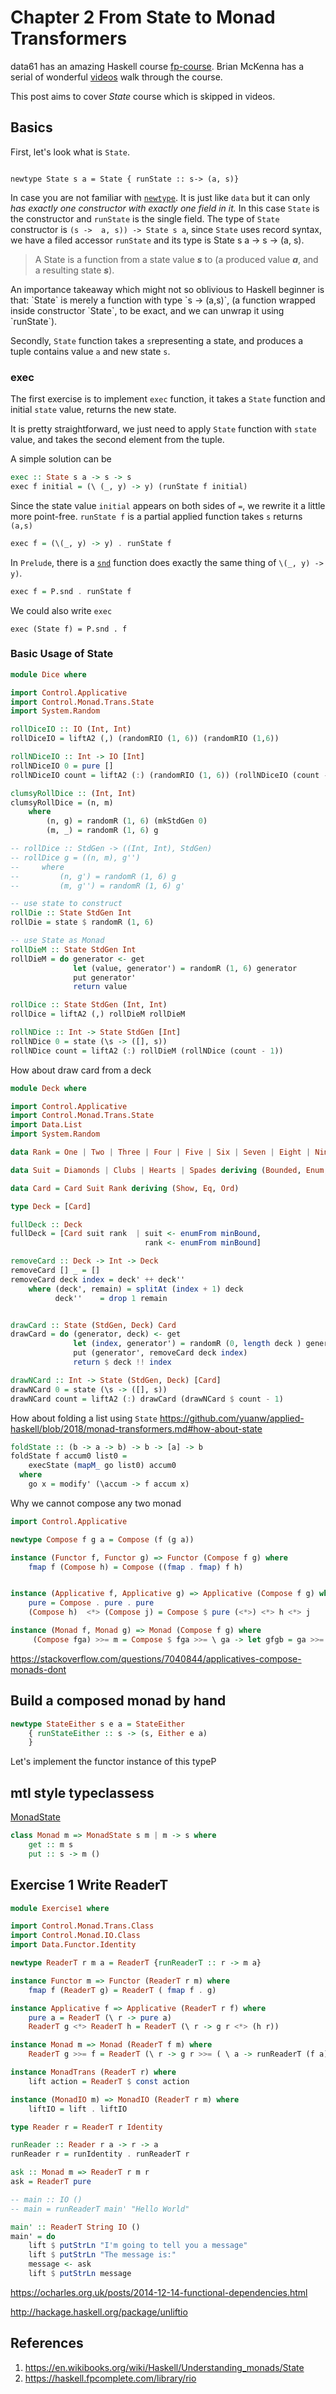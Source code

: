 # Chapter 2 From State to Monad Transformers

data61 has an amazing Haskell course [fp-course](https://github.com/data61/fp-course). Brian McKenna has a serial of wonderful [videos](https://www.youtube.com/playlist?list=PLly9WMAVMrayYo2c-1E_rIRwBXG_FbLBW) walk through the course.

This post aims to cover <em>State</em> course which is skipped in videos.

## Basics

First, let's look what is <code>State</code>.

<code>
newtype State s a = State { runState :: s-> (a, s)}
</code>

In case you are not familiar with [<code>newtype</code>](https://wiki.haskell.org/Newtype). It is just like `data` but it can only *has exactly one constructor with exactly one field in it.* In this case `State` is the constructor and `runState` is the single field. The type of `State` constructor is `(s ->  a, s)) -> State s a`, since `State` uses record syntax, we have a filed accessor `runState` and its type is State s a -> s -> (a, s).
<blockquote>A State is a function from a state value <em><strong>s</strong></em> to (a produced value <strong><em>a</em></strong>, and a resulting state <strong><em>s</em></strong>).</blockquote>
An importance takeaway which might not so oblivious to Haskell beginner is that: `State` is merely a function with type `s -> (a,s)`, (a function wrapped inside constructor `State`, to be exact, and we can unwrap it using `runState`).

Secondly, `State` function takes a `s`representing a state, and produces a tuple contains value `a` and new state `s`.

### exec

The first exercise is to implement `exec` function, it takes a `State` function and initial `state` value, returns the new state.

It is pretty straightforward, we just need to apply `State` function with `state` value, and takes the second  element from the tuple.

A simple solution can be

```haskell
exec :: State s a -> s -> s
exec f initial = (\ (_, y) -> y) (runState f initial)
```

Since the state value `initial` appears on both sides of `=`, we rewrite it a little more point-free. `runState f` is a partial applied function takes `s` returns `(a,s)`

```haskell
exec f = (\(_, y) -> y) . runState f
```

In `Prelude`, there is a [`snd`](http://hackage.haskell.org/package/base-4.11.1.0/docs/Prelude.html#v:snd) function does exactly the same thing of `\(_, y) -> y)`.

```haskell
exec f = P.snd . runState f
```

We could also write `exec`

`exec (State f) = P.snd . f`


### Basic Usage of State

```haskell
module Dice where

import Control.Applicative
import Control.Monad.Trans.State
import System.Random

rollDiceIO :: IO (Int, Int)
rollDiceIO = liftA2 (,) (randomRIO (1, 6)) (randomRIO (1,6))

rollNDiceIO :: Int -> IO [Int]
rollNDiceIO 0 = pure []
rollNDiceIO count = liftA2 (:) (randomRIO (1, 6)) (rollNDiceIO (count - 1))

clumsyRollDice :: (Int, Int)
clumsyRollDice = (n, m)
    where
        (n, g) = randomR (1, 6) (mkStdGen 0)
        (m, _) = randomR (1, 6) g

-- rollDice :: StdGen -> ((Int, Int), StdGen)
-- rollDice g = ((n, m), g'')
--     where
--         (n, g') = randomR (1, 6) g
--         (m, g'') = randomR (1, 6) g'

-- use state to construct
rollDie :: State StdGen Int
rollDie = state $ randomR (1, 6)

-- use State as Monad
rollDieM :: State StdGen Int
rollDieM = do generator <- get
              let (value, generator') = randomR (1, 6) generator
              put generator'
              return value

rollDice :: State StdGen (Int, Int)
rollDice = liftA2 (,) rollDieM rollDieM

rollNDice :: Int -> State StdGen [Int]
rollNDice 0 = state (\s -> ([], s))
rollNDice count = liftA2 (:) rollDieM (rollNDice (count - 1))
```

How about draw card from a deck

```haskell
module Deck where

import Control.Applicative
import Control.Monad.Trans.State
import Data.List
import System.Random

data Rank = One | Two | Three | Four | Five | Six | Seven | Eight | Nine | Ten | Jack | Queue | King deriving (Bounded, Enum, Show, Eq, Ord)

data Suit = Diamonds | Clubs | Hearts | Spades deriving (Bounded, Enum, Show, Eq, Ord)

data Card = Card Suit Rank deriving (Show, Eq, Ord)

type Deck = [Card]

fullDeck :: Deck
fullDeck = [Card suit rank  | suit <- enumFrom minBound,
                              rank <- enumFrom minBound]

removeCard :: Deck -> Int -> Deck
removeCard [] _ = []
removeCard deck index = deck' ++ deck''
    where (deck', remain) = splitAt (index + 1) deck
          deck''    = drop 1 remain


drawCard :: State (StdGen, Deck) Card
drawCard = do (generator, deck) <- get
              let (index, generator') = randomR (0, length deck ) generator
              put (generator', removeCard deck index)
              return $ deck !! index

drawNCard :: Int -> State (StdGen, Deck) [Card]
drawNCard 0 = state (\s -> ([], s))
drawNCard count = liftA2 (:) drawCard (drawNCard $ count - 1)
```

How about folding a list using `State`
https://github.com/yuanw/applied-haskell/blob/2018/monad-transformers.md#how-about-state

```haskell
foldState :: (b -> a -> b) -> b -> [a] -> b
foldState f accum0 list0 =
    execState (mapM_ go list0) accum0
  where
    go x = modify' (\accum -> f accum x)
```


Why we cannot compose any two monad

```haskell
import Control.Applicative

newtype Compose f g a = Compose (f (g a))

instance (Functor f, Functor g) => Functor (Compose f g) where
    fmap f (Compose h) = Compose ((fmap . fmap) f h)


instance (Applicative f, Applicative g) => Applicative (Compose f g) where
    pure = Compose . pure . pure
    (Compose h)  <*> (Compose j) = Compose $ pure (<*>) <*> h <*> j

instance (Monad f, Monad g) => Monad (Compose f g) where
     (Compose fga) >>= m = Compose $ fga >>= \ ga -> let gfgb = ga >>= (return . m) in undefined
```

https://stackoverflow.com/questions/7040844/applicatives-compose-monads-dont


## Build a composed monad by hand

```haskell
newtype StateEither s e a = StateEither
    { runStateEither :: s -> (s, Either e a)
    }
```

Let's implement the functor instance of this typeP


## mtl style typeclassess

[MonadState](http://hackage.haskell.org/package/mtl-2.2.2/docs/Control-Monad-State-Lazy.html)

```haskell
class Monad m => MonadState s m | m -> s where
    get :: m s
    put :: s -> m ()
```

## Exercise 1 Write ReaderT

```haskell
module Exercise1 where

import Control.Monad.Trans.Class
import Control.Monad.IO.Class
import Data.Functor.Identity

newtype ReaderT r m a = ReaderT {runReaderT :: r -> m a}

instance Functor m => Functor (ReaderT r m) where
    fmap f (ReaderT g) = ReaderT ( fmap f . g)

instance Applicative f => Applicative (ReaderT r f) where
    pure a = ReaderT (\ r -> pure a)
    ReaderT g <*> ReaderT h = ReaderT (\ r -> g r <*> (h r))

instance Monad m => Monad (ReaderT f m) where
    ReaderT g >>= f = ReaderT (\ r -> g r >>= ( \ a -> runReaderT (f a) r))

instance MonadTrans (ReaderT r) where
    lift action = ReaderT $ const action

instance (MonadIO m) => MonadIO (ReaderT r m) where
    liftIO = lift . liftIO

type Reader r = ReaderT r Identity

runReader :: Reader r a -> r -> a
runReader r = runIdentity . runReaderT r

ask :: Monad m => ReaderT r m r
ask = ReaderT pure

-- main :: IO ()
-- main = runReaderT main' "Hello World"

main' :: ReaderT String IO ()
main' = do
    lift $ putStrLn "I'm going to tell you a message"
    lift $ putStrLn "The message is:"
    message <- ask
    lift $ putStrLn message
```

https://ocharles.org.uk/posts/2014-12-14-functional-dependencies.html


http://hackage.haskell.org/package/unliftio


## References
1. https://en.wikibooks.org/wiki/Haskell/Understanding_monads/State
2. https://haskell.fpcomplete.com/library/rio
